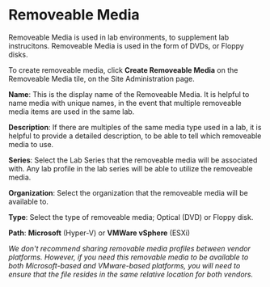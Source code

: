 # Removeable Media

Removeable Media is used in lab environments, to supplement lab instrucitons. Removeable Media is used in the form of DVDs, or Floppy disks.

To create removeable media, click **Create Removeable Media** on the Removeable Media tile, on the Site Administration page.

**Name**: This is the display name of the Removeable Media. It is helpful to name media with unique names, in the event that multiple removeable media items are used in the same lab.

**Description**: If there are multiples of the same media type used in a lab, it is helpful to provide a detailed description, to be able to tell which removeable media to use.

**Series**: Select the Lab Series that the removeable media will be associated with. Any lab profile in the lab series will be able to utilize the removeable media.  

**Organization**: Select the organization that the removeable media will be available to. 

**Type**: Select the type of removeable media; Optical (DVD) or Floppy disk.

**Path**: **Microsoft** (Hyper-V) or **VMWare vSphere** (ESXi)

_We don't recommend sharing removable media profiles between vendor platforms. However, if you need this removable media to be available to both Microsoft-based and VMware-based platforms, you will need to ensure that the file resides in the same relative location for both vendors._